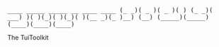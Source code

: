 
<tt> 
____  _____  _____  __    ____  ____ 
(_  _)(  _  )(  _  )(  )  (_  _)( ___)
  )(   )(_)(  )(_)(  )(__  _)(_  )__) 
 (__) (_____)(_____)(____)(____)(____)
</tt>

The TuiToolkit
